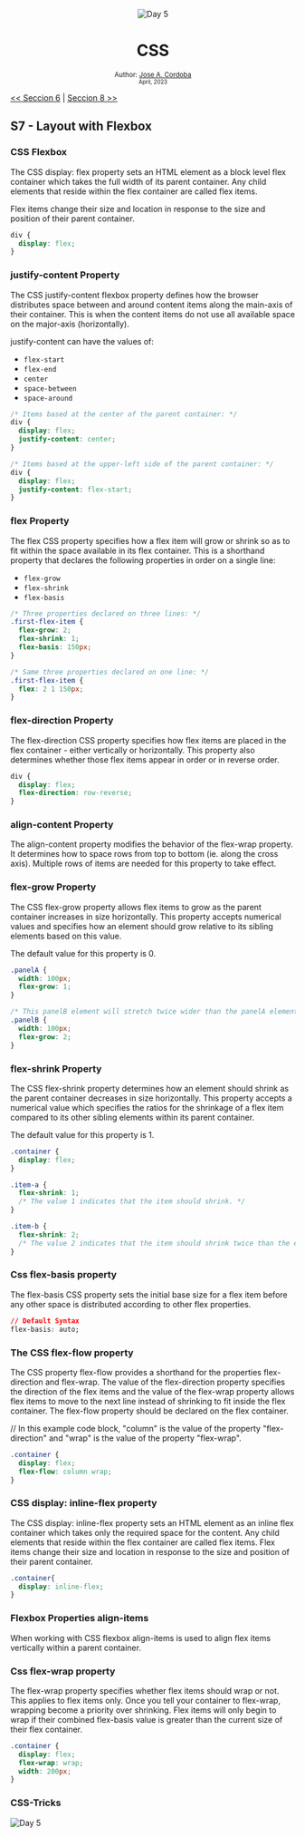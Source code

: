 <div align="center">


![Day 5](./images/banners/css.png)

  <h1> CSS </h1>
  

  <sub>Author:
  <a href="" target="_blank">Jose A. Cordoba</a><br>
  <small> April, 2023</small>
  </sub>
</div>

[<< Seccion 6](https://github.com/josemek098dev/001-Docs-web-development/blob/master/02-Fronted/02.6-CSS_Typography.md) | [Seccion 8 >>](https://github.com/josemek098dev/001-Docs-web-development/blob/master/02-Fronted/02.8-CSS_Grid.md)

## S7 - Layout with Flexbox

### CSS Flexbox
The CSS display: flex property sets an HTML element as a block level flex container which takes the full width of its parent container. Any child elements that reside within the flex container are called flex items.

Flex items change their size and location in response to the size and position of their parent container.

```css
div {
  display: flex;
}
```

### justify-content Property
The CSS justify-content flexbox property defines how the browser distributes space between and around content items along the main-axis of their container. This is when the content items do not use all available space on the major-axis (horizontally).

justify-content can have the values of:


 * `flex-start`
 * `flex-end`
 * `center`
 * `space-between`
 * `space-around`

```css
/* Items based at the center of the parent container: */
div {
  display: flex;
  justify-content: center;
}

/* Items based at the upper-left side of the parent container: */
div {
  display: flex;
  justify-content: flex-start;
}
```

### flex Property
The flex CSS property specifies how a flex item will grow or shrink so as to fit within the space available in its flex container. This is a shorthand property that declares the following properties in order on a single line:


 * `flex-grow`
 * `flex-shrink`
 * `flex-basis`

```css
/* Three properties declared on three lines: */
.first-flex-item {
  flex-grow: 2;
  flex-shrink: 1; 
  flex-basis: 150px;
}

/* Same three properties declared on one line: */
.first-flex-item {
  flex: 2 1 150px;
}
```

### flex-direction Property
The flex-direction CSS property specifies how flex items are placed in the flex container - either vertically or horizontally. This property also determines whether those flex items appear in order or in reverse order.

```css
div {
  display: flex;
  flex-direction: row-reverse; 
}
```

### align-content Property
The align-content property modifies the behavior of the flex-wrap property. It determines how to space rows from top to bottom (ie. along the cross axis). Multiple rows of items are needed for this property to take effect.

### flex-grow Property
The CSS flex-grow property allows flex items to grow as the parent container increases in size horizontally. This property accepts numerical values and specifies how an element should grow relative to its sibling elements based on this value.

The default value for this property is 0.

```css
.panelA {
  width: 100px;
  flex-grow: 1;
}

/* This panelB element will stretch twice wider than the panelA element */
.panelB {
  width: 100px;
  flex-grow: 2; 
}
```


### flex-shrink Property
The CSS flex-shrink property determines how an element should shrink as the parent container decreases in size horizontally. This property accepts a numerical value which specifies the ratios for the shrinkage of a flex item compared to its other sibling elements within its parent container.

The default value for this property is 1.

```css
.container {
  display: flex;
}

.item-a {
  flex-shrink: 1; 
  /* The value 1 indicates that the item should shrink. */
}

.item-b {
  flex-shrink: 2; 
  /* The value 2 indicates that the item should shrink twice than the element item-a. */
}
```

### Css flex-basis property
The flex-basis CSS property sets the initial base size for a flex item before any other space is distributed according to other flex properties.

```css
// Default Syntax
flex-basis: auto;
```

### The CSS flex-flow property
The CSS property flex-flow provides a shorthand for the properties flex-direction and flex-wrap. The value of the flex-direction property specifies the direction of the flex items and the value of the flex-wrap property allows flex items to move to the next line instead of shrinking to fit inside the flex container. The flex-flow property should be declared on the flex container.

// In this example code block, "column" is the value of the property "flex-direction" and "wrap" is the value of the property "flex-wrap".

```css
.container {
  display: flex;
  flex-flow: column wrap;
}
```

### CSS display: inline-flex property
The CSS display: inline-flex property sets an HTML element as an inline flex container which takes only the required space for the content. Any child elements that reside within the flex container are called flex items. Flex items change their size and location in response to the size and position of their parent container.

```css
.container{
  display: inline-flex;
}
```

### Flexbox Properties align-items
When working with CSS flexbox align-items is used to align flex items vertically within a parent container.

### Css flex-wrap property
The flex-wrap property specifies whether flex items should wrap or not. This applies to flex items only. Once you tell your container to flex-wrap, wrapping become a priority over shrinking. Flex items will only begin to wrap if their combined flex-basis value is greater than the current size of their flex container.

```css
.container {
  display: flex;
  flex-wrap: wrap;
  width: 200px;
}
```

### CSS-Tricks

![Day 5](./images/banners/css-flexbox-poster.png)